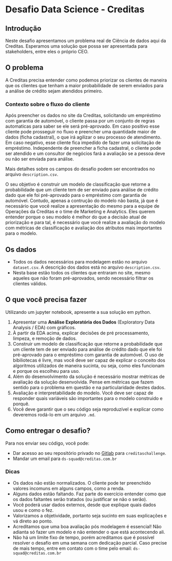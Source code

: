 # Desafio Data Science - Creditas

## Introdução

Neste desafio apresentamos um problema real de Ciência de dados aqui da Creditas. Esperamos uma solução que possa ser apresentada para stakeholders, entre eles o próprio CEO. 

## O problema

A Creditas precisa entender como podemos priorizar os clientes de maneira que os clientes que tenham a maior probabilidade de serem enviados para a análise de crédito sejam atendidos primeiro.

### Contexto sobre o fluxo do cliente

Após preencher os dados no site da Creditas, solicitando um empréstimo com garantia de automóvel, o cliente passa por um conjunto de regras automaticas para saber se ele será pré-aprovado. Em caso positivo esse cliente pode prosseguir no fluxo e preencher uma quantidade maior de dados (ficha cadastral), o que irá agilizar o seu processo de atendimento. Em caso negativo, esse cliente fica impedido de fazer uma solicitação de empréstimo. Independente de preencher a ficha cadastral, o cliente pode ser atendido e um consultor de negócios fará a avaliação se a pessoa deve ou não ser enviada para análise.

Mais detalhes sobre os campos do desafio podem ser encontrados no arquivo `description.csv`. 

O seu objetivo é construir um modelo de classificação que retorne a probabilidade que um cliente tem de ser enviado para análise de crédito dado que ele foi pré-aprovado para o empréstimo com garantia de automóvel. Contudo, apenas a contrução do modelo não basta, já que é necessário que você realize a apresentação do mesmo para a equipe de Operações da Creditas e o time de Marketing e Analytics. Eles querem entender porque o seu modelo é melhor do que a decisão atual de priorização e para tal, é necessário que você realize a avaliação do modelo com métricas de classificação e avaliação dos atributos mais importantes para o modelo.


## Os dados
- Todos os dados necessários para modelagem estão no arquivo `dataset.csv`. A descrição dos dados está no arquivo `description.csv`.
- Nesta base estão todos os clientes que entraram no site, mesmo aqueles que não foram pré-aprovados, sendo necessário filtrar os clientes válidos.


## O que você precisa fazer

Utilizando um jupyter notebook, apresente a sua solução em python.

1. Apresentar uma **Análise Exploratória dos Dados** (Exploratory Data Analysis / EDA) com gráficos.
2. À partir da EDA acima, explicar decisões de pré processamento, limpeza, e remoção de dados. 
3. Construir um modelo de classificação que retorne a probabilidade que um cliente tem de ser enviado para análise de crédito dado que ele foi pré-aprovado para o empréstimo com garantia de automóvel. O uso de bibiliotecas é livre, mas você deve ser capaz de explicar o conceito dos algoritmos utilizados de maneira sucinta, ou seja, como eles funcionam e porque os escolheu para uso.
4. Além do desenvolvimento da solução é necessário mostrar métricas de avaliação da solução desenvolvida. Pense em métricas que fazem sentido para o problema em questão e na particularidade destes dados.
5. Avaliação e interpretabilidade do modelo. Você deve ser capaz de responder quais variáveis são importantes para o modelo construido e porquê.
6. Você deve garantir que o seu código seja reproduzível e explicar como deveremos rodá-lo em um arquivo `.md`.


## Como entregar o desafio?
Para nos enviar seu código, você pode:
- Dar acesso ao seu repositório privado no [Gitlab](http://gitlab.com) para `creditaschallenge`.
- Mandar um email para `ds-squad@creditas.com.br`


### Dicas
 - Os dados não estão normalizados. O cliente pode ter preenchido valores incomuns em alguns campos, como a renda.
 - Alguns dados estão faltando. Faz parte do exercício entender como que os dados faltantes serão tratados (ou justificar se não o serão).
 - Você poderá usar dados externos, desde que explique quais dados usou e como o fez.
 - Valorizamos a objetividade, portanto seja sucinto em suas explicações e vá direto ao ponto.
 - Acreditamos que uma boa avaliação pós modelagem é essencial! Não adianta só fazer um modelo e não entender o que está acontecendo ali.
 - Não há um limite fixo de tempo, porém acreditamos que é possível resolver o desafio em uma semana com dedicação parcial. Caso precise de mais tempo, entre em contato com o time pelo email: `ds-squad@creditas.com.br`
